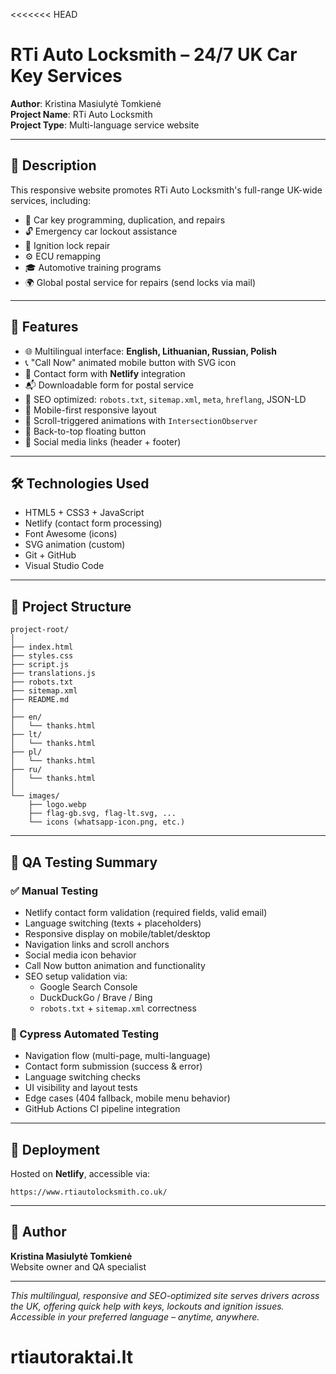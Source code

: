 <<<<<<< HEAD
# RTi Auto Locksmith – 24/7 UK Car Key Services

**Author**: Kristina Masiulytė Tomkienė  
**Project Name**: RTi Auto Locksmith  
**Project Type**: Multi-language service website

---

## 📄 Description

This responsive website promotes RTi Auto Locksmith's full-range UK-wide services, including:

- 🚗 Car key programming, duplication, and repairs
- 🔓 Emergency car lockout assistance
- 🔧 Ignition lock repair
- ⚙️ ECU remapping
- 🎓 Automotive training programs
- 🌍 Global postal service for repairs (send locks via mail)

---

## 🌟 Features

- 🌐 Multilingual interface: **English, Lithuanian, Russian, Polish**
- 📞 "Call Now" animated mobile button with SVG icon
- 📨 Contact form with **Netlify** integration
- 📬 Downloadable form for postal service
- 🚀 SEO optimized: `robots.txt`, `sitemap.xml`, `meta`, `hreflang`, JSON-LD
- 📱 Mobile-first responsive layout
- 🧭 Scroll-triggered animations with `IntersectionObserver`
- 🔼 Back-to-top floating button
- 🔗 Social media links (header + footer)

---

## 🛠 Technologies Used

- HTML5 + CSS3 + JavaScript
- Netlify (contact form processing)
- Font Awesome (icons)
- SVG animation (custom)
- Git + GitHub
- Visual Studio Code

---

## 📁 Project Structure

```
project-root/
│
├── index.html
├── styles.css
├── script.js
├── translations.js
├── robots.txt
├── sitemap.xml
├── README.md
│
├── en/
│   └── thanks.html
├── lt/
│   └── thanks.html
├── pl/
│   └── thanks.html
├── ru/
│   └── thanks.html
│
└── images/
    ├── logo.webp
    ├── flag-gb.svg, flag-lt.svg, ...
    └── icons (whatsapp-icon.png, etc.)
```

---

## 🧪 QA Testing Summary

### ✅ Manual Testing

- Netlify contact form validation (required fields, valid email)
- Language switching (texts + placeholders)
- Responsive display on mobile/tablet/desktop
- Navigation links and scroll anchors
- Social media icon behavior
- Call Now button animation and functionality
- SEO setup validation via:
  - Google Search Console
  - DuckDuckGo / Brave / Bing
  - `robots.txt` + `sitemap.xml` correctness

### 🤖 Cypress Automated Testing

- Navigation flow (multi-page, multi-language)
- Contact form submission (success & error)
- Language switching checks
- UI visibility and layout tests
- Edge cases (404 fallback, mobile menu behavior)
- GitHub Actions CI pipeline integration

---

## 📡 Deployment

Hosted on **Netlify**, accessible via:

```
https://www.rtiautolocksmith.co.uk/
```

---

## 👤 Author

**Kristina Masiulytė Tomkienė**  
Website owner and QA specialist

---

_This multilingual, responsive and SEO-optimized site serves drivers across the UK, offering quick help with keys, lockouts and ignition issues. Accessible in your preferred language – anytime, anywhere._
# rtiautoraktai.lt

